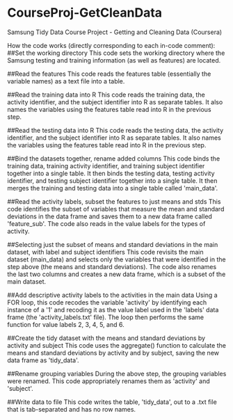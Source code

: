 CourseProj-GetCleanData
=======================

Samsung Tidy Data Course Project - Getting and Cleaning Data (Coursera)

How the code works (directly corresponding to each in-code comment):
##Set the working directory
This code sets the working directory where the Samsung testing and training information (as well as features) are located.

##Read the features
This code reads the features table (essentially the variable names) as a text file into a table.

##Read the training data into R
This code reads the training data, the activity identifier, and the subject identifier into R as separate tables. It also names the variables using the features table read into R in the previous step.

##Read the testing data into R
This code reads the testing data, the activity identifier, and the subject identifier into R as separate tables. It also names the variables using the features table read into R in the previous step.

##Bind the datasets together, rename added columns
This code binds the training data, training activity identifier, and training subject identifier together into a single table. It then binds the testing data, testing activity identifier, and testing subject identifier together into a single table. It then merges the training and testing data into a single table called 'main_data'.

##Read the activity labels, subset the features to just means and stds
This code identifies the subset of variables that measure the mean and standard deviations in the data frame and saves them to a new data frame called 'feature_sub'. The code also reads in the value labels for the types of activity.

##Selecting just the subset of means and standard deviations in the main dataset, with label and subject identifiers
This code revisits the main dataset (main_data) and selects only the variables that were identified in the step above (the means and standard deviations). The code also renames the last two columns and creates a new data frame, which is a subset of the main dataset.

##Add descriptive activity labels to the activities in the main data
Using a FOR loop, this code recodes the variable 'activity' by identifying each instance of a '1' and recoding it as the value label used in the 'labels' data frame (the 'activity_labels.txt' file). The loop then performs the same function for value labels 2, 3, 4, 5, and 6.

##Create the tidy dataset with the means and standard deviations by activity and subject
This code uses the aggregate() function to calculate the means and standard deviations by activity and by subject, saving the new data frame as 'tidy_data'.

##Rename grouping variables
During the above step, the grouping variables were renamed. This code appropriately renames them as 'activity' and 'subject'.

##Write data to file
This code writes the table, 'tidy_data', out to a .txt file that is tab-separated and has no row names.

